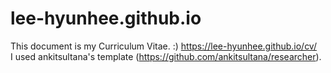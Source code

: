 # lee-hyunhee.github.io
This document is my Curriculum Vitae. :) https://lee-hyunhee.github.io/cv/ <br>
I used ankitsultana's template (https://github.com/ankitsultana/researcher).
